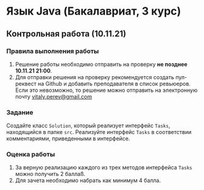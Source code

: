 # Язык Java (Бакалавриат, 3 курс)

## Контрольная работа (10.11.21)

### Правила выполнения работы

1. Решение работы необходимо отправить на проверку **не позднее 10.11.21 21:00**.
2. Для отправки решения на проверку рекомендуется создать пул-реквест на Github и добавить преподавателя в список ревьюеров. Если это невозможно, то решение можно отправить на электронную почту vitaly.perev@gmail.com

### Задание

Создайте класс ```Solution```, который реализует интерфейс ```Tasks```, находящийся в папке ```src```.
Реализуйте интерфейс ```Tasks``` в соответствии комментариями, приведенными в интерфейсе.

### Оценка работы

1. За верную реализацию каждого из трех методов интерфейса ```Tasks``` можно получить 2 баллаß.
2. Для зачета необходимо набрать как минимум 4 балла.